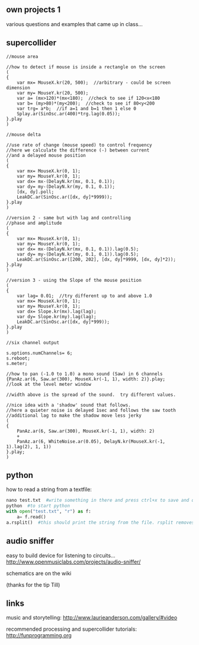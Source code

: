 own projects 1
--

various questions and examples that came up in class...

supercollider
--

```
//mouse area

//how to detect if mouse is inside a rectangle on the screen
(
{
    var mx= MouseX.kr(20, 500);  //arbitrary - could be screen dimension
    var my= MouseY.kr(20, 500);
    var a= (mx>120)*(mx<180);  //check to see if 120<x<180
    var b= (my>80)*(my<200);  //check to see if 80<y<200
    var trg= a*b;  //if a=1 and b=1 then 1 else 0
    Splay.ar(SinOsc.ar(400)*trg.lag(0.05));
}.play
)
```

```
//mouse delta

//use rate of change (mouse speed) to control frequency
//here we calculate the difference (-) between current
//and a delayed mouse position
(
{
    var mx= MouseX.kr(0, 1);
    var my= MouseY.kr(0, 1);
    var dx= mx-(DelayN.kr(mx, 0.1, 0.1));
    var dy= my-(DelayN.kr(my, 0.1, 0.1));
    [dx, dy].poll;
    LeakDC.ar(SinOsc.ar([dx, dy]*9999));
}.play
)

//version 2 - same but with lag and controlling
//phase and amplitude
(
{
    var mx= MouseX.kr(0, 1);
    var my= MouseY.kr(0, 1);
    var dx= mx-(DelayN.kr(mx, 0.1, 0.1)).lag(0.5);
    var dy= my-(DelayN.kr(my, 0.1, 0.1)).lag(0.5);
    LeakDC.ar(SinOsc.ar([200, 202], [dx, dy]*9999, [dx, dy]*2));
}.play
)

//version 3 - using the Slope of the mouse position
(
{
    var lag= 0.01;  //try different up to and above 1.0
    var mx= MouseX.kr(0, 1);
    var my= MouseY.kr(0, 1);
    var dx= Slope.kr(mx).lag(lag);
    var dy= Slope.kr(my).lag(lag);
    LeakDC.ar(SinOsc.ar([dx, dy]*999));
}.play
)
```

```
//six channel output

s.options.numChannels= 6;
s.reboot;
s.meter;

//how to pan (-1.0 to 1.0) a mono sound (Saw) in 6 channels
{PanAz.ar(6, Saw.ar(300), MouseX.kr(-1, 1), width: 2)}.play;
//look at the level meter window

//width above is the spread of the sound.  try different values.

//nice idea with a 'shadow' sound that follows.
//here a quieter noise is delayed 1sec and follows the saw tooth
//additional lag to make the shadow move less jerky
(
{
    PanAz.ar(6, Saw.ar(300), MouseX.kr(-1, 1), width: 2)
    +
    PanAz.ar(6, WhiteNoise.ar(0.05), DelayN.kr(MouseX.kr(-1, 1).lag(2), 1, 1))
}.play;
)
```

python
--

how to read a string from a textfile:

```python
nano test.txt  #write something in there and press ctrl+x to save and quit
python  #to start python
with open("test.txt", "r") as f:
    a= f.read()
a.rsplit()  #this should print the string from the file. rsplit removes trailing newlines (\n)
```

audio sniffer
--

easy to build device for listening to circuits... <http://www.openmusiclabs.com/projects/audio-sniffer/>

schematics are on the wiki

(thanks for the tip Till)

links
--

music and storytelling: <http://www.laurieanderson.com/gallery/#video>

recommended processing and supercollider tutorials: <http://funprogramming.org>
